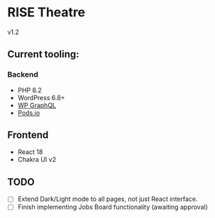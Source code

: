 # RISE Theatre

v1.2

## Current tooling:

### Backend

- PHP 8.2
- WordPress 6.8+
- [WP GraphQL](https://wpgraphql.com/)
- [Pods.io](https://pods.io/)

## Frontend

- React 18
- Chakra UI v2

## TODO

- [ ] Extend Dark/Light mode to all pages, not just React interface.
- [ ] Finish implementing Jobs Board functionality (awaiting approval)
